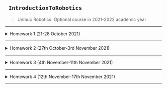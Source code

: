 ## ``` IntroductionToRobotics```
> Unibuc Robotics: Optional course in 2021-2022 academic year

---

<details>
  
  <summary> Homework 1 (21-28 October 2021) </summary>
  
 #### RGB led and Potentiometers
+ **Technical Task**: Use a separate potentiometer in controlling each of the color of the RGB led (Red, Green and Blue). The control must be done
with digital electronics (aka you must read the value of the potentiometer with Arduino, and write a mapped value to each of the pins connected
to the led.
  
|**Components**:|1 RBG led| 3 potentiometers| resistors|and wires (per logic)|
|---|---|---|---|---|  
  
|**Video showcase on youtube**|[link](https://youtu.be/mwl70TvYc9E)|
|---|---|
  
+ Picture of scene: ![image](https://user-images.githubusercontent.com/19687103/138956180-c529a7b8-f9c2-4b3b-b2d1-6f69311dc443.png)

  
</details>

---








<details>
  
  <summary> Homework 2 (27th October-3rd November 2021) </summary>
  
 #### Crosswalk simulator: traffic lights for people and cars
+ **Technical Task**:Building the traffic lights for a crosswalk. You will use 2 LEDs to represent the traffic lights for people (red and green)
and 3 LEDs to represent the traffic lights for cars (red, yellow and green). See the states it needs to go through. If anything is not clear, ask. Also, see the uploaded video (the intervals are different, but the states flow is the same). It’s a traffic lights system for people and cars - don’t overthink it.
  
|**Components**:|5 LEDs|1 button|1 buzzer|resistors|and wires (per logic)|
|---|---|---|---|---|---|
  
|**Video showcase on youtube**|[link](https://youtu.be/X81VE7nk7eY)|
|---|---|
  
+ Picture of scene: ![image](https://user-images.githubusercontent.com/19687103/140197526-f179777f-70d4-47e8-b831-541e97e5a1f0.jpeg)

  
  </details>

---
  
  
  
  
  
  
  
  
  
  
  
  
  
  
  
<details>
  
  <summary> Homework 3 (4th November-11th November 2021) </summary>
  
 #### EMF detector
+ **Technical Task**:Basically, we’re building the ghost detector (aka an EMF - electromagneticfield  -  detector).   It’s  super  easy  to  build,  and  you  will  have  to  look  on  the internet how to do it.  Basic requirements: should detect EMF (check body and near outlets.  DO NOT IN-SERT INTO OUTLET - AKA NU-L BAGATI IN PRIZA). It should printthe value on the 7-segment display (or light the led bar)andshould makea sound based on the intensity
  
|**Components**:|1 buzzer|7 segment display|resistors|and wires (per logic)|
|---|---|---|---|---|
  
|**Video showcase on youtube**|[link](https://youtu.be/enK99NGr34s)|
|---|---|
  
+ Picture of scene:![image](https://user-images.githubusercontent.com/19687103/141162684-2a2d8c09-857f-4b2a-b286-bbaf602f6cc8.png)


  </details>

---
  
  
  
  
<details>
  
  <summary> Homework 4 (12th November-17th November 2021) </summary>
  
 #### 4 digit 7-segment display, shift register and a joystick  
+ **Technical Task**:The current homework involves using a joystick in setting the values on each digit of a 4-digit 7-segment display connected to a shift register 74hc595. For maximum grade, you must use interrupts, and for bonus you can save the last value in eeprom.
  
|**Components**:|joystick|4 digit 7-segment display|74hc595 shift register|resistors|and wires (per logic)|
|---|---|---|---|---|---|
  
|**Video showcase on youtube**|[link](https://youtu.be/Z_ZtWs0LHWk)|
|---|---|
  
+ Picture of scene: ![image](https://user-images.githubusercontent.com/19687103/142285960-82c99e21-5e9f-4ac1-909d-a858a21d74d7.jpeg)



  </details>

---
